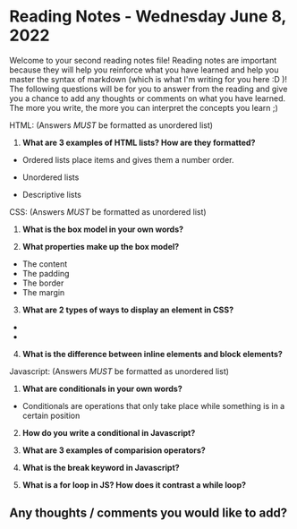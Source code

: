 # Reading Notes - Wednesday June 8, 2022

[comment]: # (Ignore the other files please.)
Welcome to your second reading notes file! Reading notes are important because they will help you reinforce what you have learned and help you master the syntax of markdown (which is what I'm writing for you here :D )! The following questions will be for you to answer from the reading and give you a chance to add any thoughts or comments on what you have learned. The more you write, the more you can interpret the concepts you learn ;)


HTML:
(Answers *MUST* be formatted as unordered list)

1. **What are 3 examples of HTML lists? How are they formatted?**

- Ordered lists place items and gives them a number order.

- Unordered lists

- Descriptive lists



CSS:
(Answers *MUST* be formatted as unordered list)

1. **What is the box model in your own words?**

2. **What properties make up the box model?**
- The content
- The padding
- The border
- The margin

3. **What are 2 types of ways to display an element in CSS?**
- 
- 

4. **What is the difference between inline elements and block elements?**


Javascript:
(Answers *MUST* be formatted as unordered list)

1. **What are conditionals in your own words?**
- Conditionals are operations that only take place while something is in a certain position

2. **How do you write a conditional in Javascript?**

3. **What are 3 examples of comparision operators?**

4. **What is the break keyword in Javascript?**

5. **What is a for loop in JS? How does it contrast a while loop?**



## Any thoughts / comments you would like to add?
